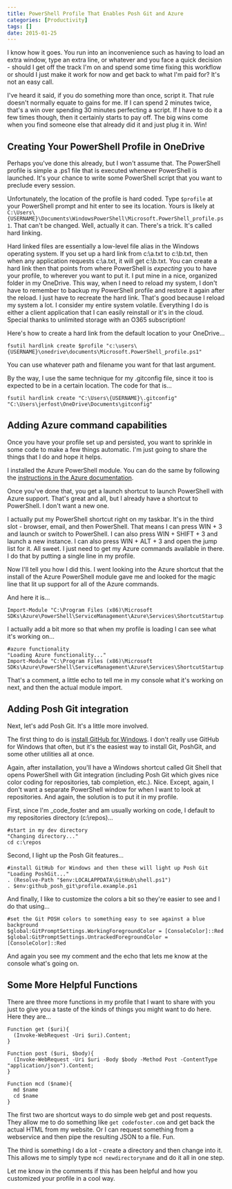 ```yaml
---
title: PowerShell Profile That Enables Posh Git and Azure
categories: [Productivity]
tags: []
date: 2015-01-25
---
```


I know how it goes. You run into an inconvenience such as having to load an extra window, type an extra line, or whatever and you face a quick decision - should I get off the track I'm on and spend some time fixing this workflow or should I just make it work for now and get back to what I'm paid for? It's not an easy call.

I've heard it said, if you do something more than once, script it. That rule doesn't normally equate to gains for me. If I can spend 2 minutes twice, that's a win over spending 30 minutes perfecting a script. If I have to do it a few times though, then it certainly starts to pay off. The big wins come when you find someone else that already did it and just plug it in. Win!

## Creating Your PowerShell Profile in OneDrive

Perhaps you've done this already, but I won't assume that. The PowerShell profile is simple a .ps1 file that is executed whenever PowerShell is launched. It's your chance to write some PowerShell script that you want to preclude every session.

Unfortunately, the location of the profile is hard coded. Type `$profile` at your PowerShell prompt and hit enter to see its location. Yours is likely at `C:\Users\{USERNAME}\Documents\WindowsPowerShell\Microsoft.PowerShell_profile.ps1`. That can't be changed. Well, actually it can. There's a trick. It's called hard linking.

Hard linked files are essentially a low-level file alias in the Windows operating system. If you set up a hard link from c:\a.txt to c:\b.txt, then when any application requests c:\a.txt, it will get c:\b.txt. You can create a hard link then that points from where PowerShell is _expecting_ you to have your profile, to wherever you want to put it. I put mine in a nice, organized folder in my OneDrive. This way, when I need to reload my system, I don't have to remember to backup my PowerShell profile and restore it again after the reload. I just have to recreate the hard link. That's good because I reload my system a lot. I consider my entire system volatile. Everything I do is either a client application that I can easily reinstall or it's in the cloud. Special thanks to unlimited storage with an O365 subscription!

Here's how to create a hard link from the default location to your OneDrive...

```
fsutil hardlink create $profile "c:\users\{USERNAME}\onedrive\documents\Microsoft.PowerShell_profile.ps1"
```

You can use whatever path and filename you want for that last argument.

By the way, I use the same technique for my .gitconfig file, since it too is expected to be in a certain location. The code for that is...

```
fsutil hardlink create "C:\Users\{USERNAME}\.gitconfig" "C:\Users\jerfost\OneDrive\Documents\gitconfig"
```

## Adding Azure command capabilities

Once you have your profile set up and persisted, you want to sprinkle in some code to make a few things automatic. I'm just going to share the things that I do and hope it helps.

I installed the Azure PowerShell module. You can do the same by following the [instructions in the Azure documentation](http://azure.microsoft.com/en-us/documentation/articles/install-configure-powershell/).

Once you've done that, you get a launch shortcut to launch PowerShell with Azure support. That's great and all, but I already have a shortcut to PowerShell. I don't want a new one.

I actually put my PowerShell shortcut right on my taskbar. It's in the third slot - browser, email, and then PowerShell. That means I can press WIN + 3 and launch or switch to PowerShell. I can also press WIN + SHIFT + 3 and launch a new instance. I can also press WIN + ALT + 3 and open the jump list for it. All sweet. I just need to get my Azure commands available in there. I do that by putting a single line in my profile.

Now I'll tell you how I did this. I went looking into the Azure shortcut that the install of the Azure PowerShell module gave me and looked for the magic line that lit up support for all of the Azure commands.

And here it is...

```
Import-Module "C:\Program Files (x86)\Microsoft SDKs\Azure\PowerShell\ServiceManagement\Azure\Services\ShortcutStartup.ps1"
```

I actually add a bit more so that when my profile is loading I can see what it's working on...

```
#azure functionality
"Loading Azure functionality..."
Import-Module "C:\Program Files (x86)\Microsoft SDKs\Azure\PowerShell\ServiceManagement\Azure\Services\ShortcutStartup.ps1"
```

That's a comment, a little echo to tell me in my console what it's working on next, and then the actual module import.

## Adding Posh Git integration

Next, let's add Posh Git. It's a little more involved.

The first thing to do is [install GitHub for Windows](http://windows.github.com). I don't really use GitHub for Windows that often, but it's the easiest way to install Git, PoshGit, and some other utilities all at once.

Again, after installation, you'll have a Windows shortcut called Git Shell that opens PowerShell with Git integration (including Posh Git which gives nice color coding for repositories, tab completion, etc.). Nice. Except, again, I don't want a separate PowerShell window for when I want to look at repositories. And again, the solution is to put it in my profile.

First, since I'm _code_foster and am usually working on code, I default to my repositories directory (c:\repos)...

```
#start in my dev directory
"Changing directory..."
cd c:\repos
```

Second, I light up the Posh Git features...

```
#install GitHub for Windows and then these will light up Posh Git
"Loading PoshGit..."
. (Resolve-Path "$env:LOCALAPPDATA\GitHub\shell.ps1")
. $env:github_posh_git\profile.example.ps1
```

And finally, I like to customize the colors a bit so they're easier to see and I do that using...

```
#set the Git POSH colors to something easy to see against a blue background
$global:GitPromptSettings.WorkingForegroundColor = [ConsoleColor]::Red 
$global:GitPromptSettings.UntrackedForegroundColor = [ConsoleColor]::Red
```

And again you see my comment and the echo that lets me know at the console what's going on.

## Some More Helpful Functions

There are three more functions in my profile that I want to share with you just to give you a taste of the kinds of things you might want to do here. Here they are...

```
Function get ($uri){
  (Invoke-WebRequest -Uri $uri).Content;
}

Function post ($uri, $body){
  (Invoke-WebRequest -Uri $uri -Body $body -Method Post -ContentType "application/json").Content;
}

Function mcd ($name){
  md $name
  cd $name
}
```

The first two are shortcut ways to do simple web get and post requests. They allow me to do something like `get codefoster.com` and get back the actual HTML from my website. Or I can request something from a webservice and then pipe the resulting JSON to a file. Fun.

The third is something I do a lot - create a directory and then change into it. This allows me to simply type `mcd newdirectoryname` and do it all in one step.

Let me know in the comments if this has been helpful and how you customized your profile in a cool way.